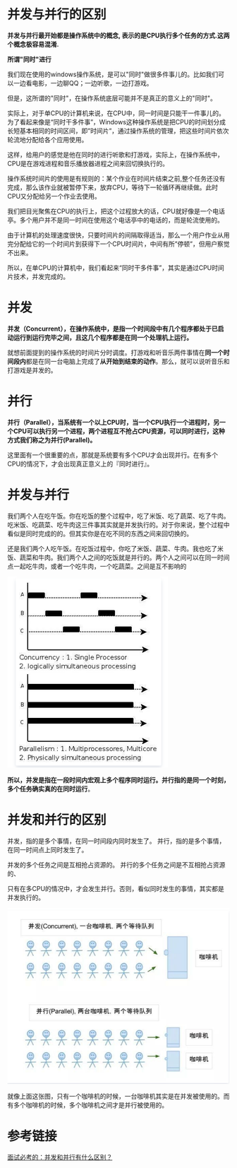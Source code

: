 # 并发与并行的区别

**并发与并行最开始都是操作系统中的概念, 表示的是CPU执行多个任务的方式.这两个概念极容易混淆.**

**所谓"同时"进行**

我们现在使用的windows操作系统，是可以"同时"做很多件事儿的。比如我们可以一边看电影，一边聊QQ；一边听歌，一边打游戏。

但是，这所谓的"同时"，在操作系统底层可能并不是真正的意义上的"同时"。

实际上，对于单CPU的计算机来说，在CPU中，同一时间是只能干一件事儿的。为了看起来像是“同时干多件事”，Windows这种操作系统是把CPU的时间划分成长短基本相同的时间区间，即”时间片”，通过操作系统的管理，把这些时间片依次轮流地分配给各个应用使用。

这样，给用户的感觉是他在同时的进行听歌和打游戏，实际上，在操作系统中，CPU是在游戏进程和音乐播放器进程之间来回切换执行的。

操作系统时间片的使用是有规则的：某个作业在时间片结束之前,整个任务还没有完成，那么该作业就被暂停下来，放弃CPU，等待下一轮循环再继续做。此时CPU又分配给另一个作业去使用。

我们把目光聚焦在CPU的执行上，把这个过程放大的话，CPU就好像是一个电话亭。多个用户并不是同一时间在使用这个电话亭中的电话的，而是轮流使用的。

由于计算机的处理速度很快，只要时间片的间隔取得适当，那么一个用户作业从用完分配给它的一个时间片到获得下一个CPU时间片，中间有所”停顿”，但用户察觉不出来。

所以，在单CPU的计算机中，我们看起来“同时干多件事”，其实是通过CPU时间片技术，并发完成的。

# **并发**

**并发（Concurrent），在操作系统中，是指一个时间段中有几个程序都处于已启动运行到运行完毕之间，且这几个程序都是在同一个处理机上运行。**

就想前面提到的操作系统的时间片分时调度。打游戏和听音乐两件事情在**同一个时间段内**都是在同一台电脑上完成了**从开始到结束的动作**。那么，就可以说听音乐和打游戏是并发的。

# **并行**

**并行（Parallel），当系统有一个以上CPU时，当一个CPU执行一个进程时，另一个CPU可以执行另一个进程，两个进程互不抢占CPU资源，可以同时进行，这种方式我们称之为并行(Parallel)。**

这里面有一个很重要的点，那就是系统要有多个CPU才会出现并行。在有多个CPU的情况下，才会出现真正意义上的『同时进行』。

# **并发与并行**

我们两个人在吃午饭。你在吃饭的整个过程中，吃了米饭、吃了蔬菜、吃了牛肉。吃米饭、吃蔬菜、吃牛肉这三件事其实就是并发执行的。对于你来说，整个过程中看似是同时完成的的。但其实你是在吃不同的东西之间来回切换的。

还是我们两个人吃午饭。在吃饭过程中，你吃了米饭、蔬菜、牛肉。我也吃了米饭、蔬菜和牛肉。我们两个人之间的吃饭就是并行的。两个人之间可以在同一时间点一起吃牛肉，或者一个吃牛肉，一个吃蔬菜。之间是互不影响的

![](../../Images/并发与并行.png)

**所以，并发是指在一段时间内宏观上多个程序同时运行。并行指的是同一个时刻，多个任务确实真的在同时运行**。

# **并发和并行的区别**

并发，指的是多个事情，在同一时间段内同时发生了。   并行，指的是多个事情，在同一时间点上同时发生了。

并发的多个任务之间是互相抢占资源的。   并行的多个任务之间是不互相抢占资源的、

只有在多CPU的情况中，才会发生并行。否则，看似同时发生的事情，其实都是并发执行的。

![](../../Images/并发与并行的区别.png)

就像上面这张图，只有一个咖啡机的时候，一台咖啡机其实是在并发被使用的。而有多个咖啡机的时候，多个咖啡机之间才是并行被使用的。

# 参考链接

[面试必考的：并发和并行有什么区别？](https://cloud.tencent.com/developer/article/1424249)